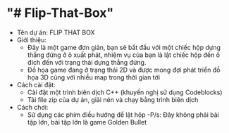 
"# Flip-That-Box" 
=======
- Tên dự án: FLIP THAT BOX
- Giới thiệu:
  + Đây là một game đơn giản, bạn sẽ bắt đầu với một chiếc hộp dựng thẳng đứng ở ô xuất phát, nhiệm vụ của bạn là lật chiếc hộp đến ô đích đến với trạng thái dựng thẳng đứng.
  + Đồ họa game đang ở trạng thái 2D và được mong đợi phát triển đồ họa 3D cùng với nhiều map trong thời gian tới
- Cách cài đặt:
  + Cài đặt một trình biên dịch C++ (khuyến nghị sử dụng Codeblocks)
  + Tải file zip của dự án, giải nén và chạy bằng trình biên dịch
- Cách chơi:
  + Sử dụng các phím điều hướng để lật hộp
-P/s: Đây không phải bài tập lớn, bài tập lớn là game Golden Bullet 
